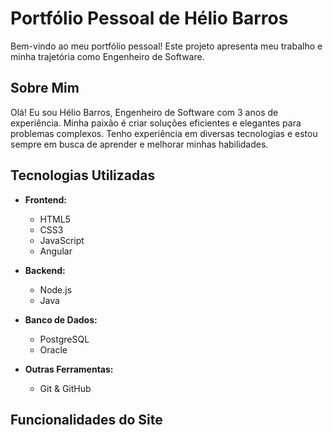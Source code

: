 # Portfólio Pessoal de Hélio Barros

Bem-vindo ao meu portfólio pessoal! Este projeto apresenta meu trabalho e minha trajetória como Engenheiro de Software.

## Sobre Mim

Olá! Eu sou Hélio Barros, Engenheiro de Software com 3 anos de experiência. Minha paixão é criar soluções eficientes e elegantes para problemas complexos. Tenho experiência em diversas tecnologias e estou sempre em busca de aprender e melhorar minhas habilidades.

## Tecnologias Utilizadas

- **Frontend:**
  - HTML5
  - CSS3
  - JavaScript
  - Angular

- **Backend:**
  - Node.js
  - Java

- **Banco de Dados:**
  - PostgreSQL
  - Oracle

- **Outras Ferramentas:**
  - Git & GitHub

## Funcionalidades do Site

<!-- - **Sobre Mim:** Uma breve introdução sobre quem sou e minha trajetória profissional.
- **Projetos:** Uma seção detalhada com alguns dos projetos em que trabalhei, incluindo descrições, tecnologias utilizadas e links para o código fonte.
- **Contato:** Informações de contato e um formulário para que visitantes possam entrar em contato comigo diretamente através do site. -->

